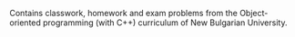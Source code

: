 Contains classwork, homework and exam problems from the Object-oriented programming (with C++) curriculum of New Bulgarian University.
